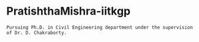 # PratishthaMishra-iitkgp
```
Pursuing Ph.D. in Civil Engineering department under the supervision of Dr. D. Chakraborty.
```

